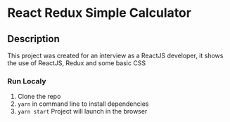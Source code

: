 # React Redux Simple Calculator

## Description
This project was created for an interview as a ReactJS developer, it shows the use of ReactJS, Redux and some basic CSS

### Run Localy

1) Clone the repo
2) `yarn` in command line to install dependencies
3) `yarn start` Project will launch in the browser
